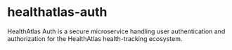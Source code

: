 # healthatlas-auth
HealthAtlas Auth is a secure microservice handling user authentication and authorization for the HealthAtlas health-tracking ecosystem.
